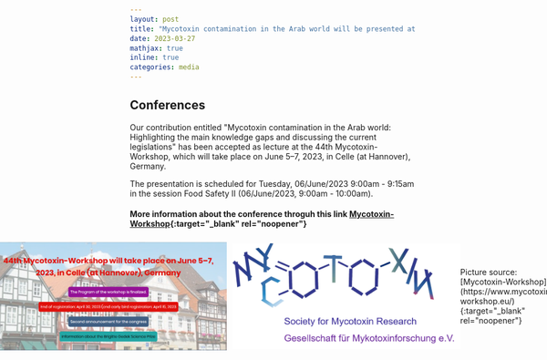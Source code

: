 ```yaml
---
layout: post
title: "Mycotoxin contamination in the Arab world will be presented at the 44th Mycotoxin-Workshop in Celle (at Hannover), Germany"
date: 2023-03-27
mathjax: true
inline: true
categories: media
---
```


## Conferences

Our contribution entitled "Mycotoxin contamination in the Arab world: Highlighting the main knowledge gaps and discussing the current legislations" has been accepted as lecture 
at the 44th Mycotoxin-Workshop, which will take place on June 5–7, 2023, in Celle (at Hannover), Germany.

The presentation is scheduled for Tuesday, 06/June/2023 9:00am - 9:15am in the session Food Safety II (06/June/2023, 9:00am - 10:00am).

#### More information about the conference  throguh this link [Mycotoxin-Workshop](https://www.mycotoxin-workshop.eu/){:target="_blank" rel="noopener"}

<div class="image-container">
  <img class="conferences" src="/images/2023_03_27.png" alt="Conferences">
  <img class="conferences-image" src="/images/2023_03_27(2).png" alt="Conferences">
Picture source: [Mycotoxin-Workshop](https://www.mycotoxin-workshop.eu/){:target="_blank" rel="noopener"}
</div>

<style>
.image-container {
  display: flex;
  justify-content: center;
  align-items: center;
}

.conferences {
  width: 410px;
  height: 200px;
  object-fit: contain;
  margin-right: 10px;
}

.conferences-image {
  width: 400px;
  height: 200px;
  object-fit: contain; /* Change it from cover to contain to have the full image without being cut off*/
}
</style>

